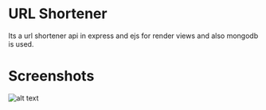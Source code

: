 # URL Shortener
Its a url shortener api in express and ejs for render views and also mongodb is used.

# Screenshots

![alt text](https://github.com/Vatsal2251/urlShortener/1.png?raw=true)
